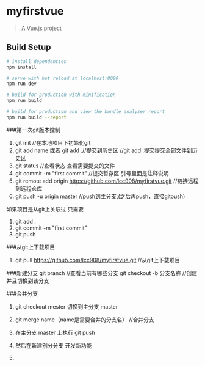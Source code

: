 # myfirstvue

> A Vue.js project

## Build Setup

``` bash
# install dependencies
npm install

# serve with hot reload at localhost:8080
npm run dev

# build for production with minification
npm run build

# build for production and view the bundle analyzer report
npm run build --report
```


###第一次git版本控制
1. git init  //在本地项目下初始化git
2. git add name 或者 git add .//提交到历史区    //git add .提交提交全部文件到历史区
3. git status  //查看状态 查看需要提交的文件
4. git commit -m "first commit" //提交暂存区 引号里面是注释说明
5. git remote add origin https://github.com/lcc908/myfirstvue.git //链接远程到远程仓库
6. git push -u origin master //push到主分支,(之后再push，直接gitoush)

如果项目是从git上关联过 只需要  
1. git add .     
2. git commit -m "first commit"    
3. git push

###从git上下载项目
1. git pull https://github.com/lcc908/myfirstvue.git //从git上下载项目

###新建分支
git branch //查看当前有哪些分支
git checkout -b 分支名称 //创建并且切换到该分支 

###合并分支
1. git checkout mester 切换到主分支 master
2. git merge name（name是需要合并的分支名）  //合并分支
3. 在主分支 master 上执行 git push
4. 然后在新建别分分支 开发新功能






1.
